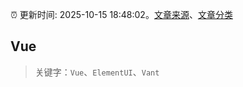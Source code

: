 :alarm_clock: 更新时间: 2025-10-15 18:48:02。[文章来源](/README.md)、[文章分类](/TAGS.md)

## Vue


> 关键字：`Vue`、`ElementUI`、`Vant`



